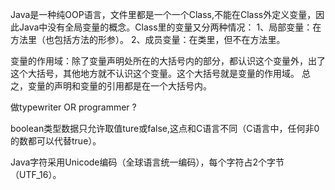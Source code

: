Java是一种纯OOP语言，文件里都是一个一个Class,不能在Class外定义变量，因此Java中没有全局变量的概念。Class里的变量又分两种情况：
1、局部变量：在方法里（也包括方法的形参）。
2、成员变量：在类里，但不在方法里。

变量的作用域：除了变量声明处所在的大括号内的部分，都认识这个变量外，出了这个大括号，其他地方就不认识这个变量。这个大括号就是变量的作用域。
             总之，变量的声明和变量的引用都是在一个大括号内。
             
             
做typewriter  OR  programmer  ?

boolean类型数据只允许取值ture或false,这点和C语言不同（C语言中，任何非0的数都可以代替true）。

Java字符采用Unicode编码（全球语言统一编码），每个字符占2个字节（UTF_16）。
